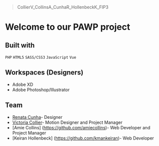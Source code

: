 > CollierV_CollinsA_CunhaR_HollenbeckK_FIP3

# Welcome to our PAWP project

## Built with

```PHP```
```HTML5```
```SASS/CSS3```
```JavaScript```
```Vue```

## Workspaces (Designers)
- Adobe XD
- Adobe Photoshop/Illustrator

## Team
- [Renata Cunha](https://github.com/Re-01)- Designer
- [Victoria Collier](https://github.com/vcollier)- Motion Designer and Project Manager
- [Amie Collins] (https://github.com/amiecollins)- Web Developer and Project Manager
- [Keiran Hollenbeck] (https://github.com/kmankeiran)- Web Developer

